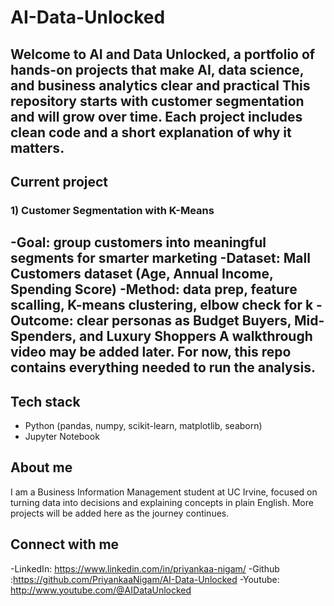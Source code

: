# AI-Data-Unlocked
Welcome to AI and Data Unlocked, a portfolio of hands-on projects that make AI, data science, and business analytics clear and practical
This repository starts with customer segmentation and will grow over time. Each project includes clean code and a short explanation of why it matters.
---
## Current project
### 1) Customer Segmentation with K-Means
-Goal: group customers into meaningful segments for smarter marketing 
-Dataset: Mall Customers dataset (Age, Annual Income, Spending Score)
-Method: data prep, feature scalling, K-means clustering, elbow check for k
-Outcome: clear personas as Budget Buyers, Mid-Spenders, and Luxury Shoppers
A walkthrough video may be added later. For now, this repo contains everything needed to run the analysis.
---
## Tech stack
- Python (pandas, numpy, scikit-learn, matplotlib, seaborn)
- Jupyter Notebook
## About me
I am a Business Information Management student at UC Irvine, focused on turning data into decisions and explaining concepts in plain English.
More projects will be added here as the journey continues.
## Connect with me
-LinkedIn: https://www.linkedin.com/in/priyankaa-nigam/
-Github :https://github.com/PriyankaaNigam/AI-Data-Unlocked
-Youtube: http://www.youtube.com/@AIDataUnlocked
